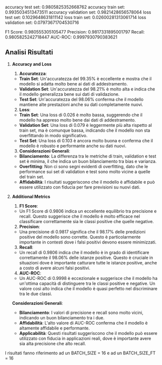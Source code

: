 
accuracy test set: 0.9805825352668762
accuracy train set: 0.9935034513473511
accuracy validation set: 0.9821428656578064
loss test set: 0.1029648631811142
loss train set: 0.02600281313061714
loss validation set: 0.07973671704530716

F1 Score: 0.980555305105477
Precision: 0.9817331895001797
Recall: 0.9805825242718447
AUC-ROC: 0.9997930790383621


## Analisi Risultati


1. **Accuracy and Loss**
    1. **Accuratezza**:
    - **Train Set**: Un'accuratezza del 99.35% è eccellente e mostra che il modello si adatta molto bene ai dati di addestramento.
    - **Validation Set**: Un'accuratezza del 98.21% è molto alta e indica che il modello generalizza bene sui dati di validazione.
    - **Test Set**: Un'accuratezza del 98.06% conferma che il modello mantiene alte prestazioni anche su dati completamente nuovi.

    2. **Loss**:
    - **Train Set**: Una loss di 0.026 è molto bassa, suggerendo che il modello ha appreso molto bene dai dati di addestramento.
    - **Validation Set**: Una loss di 0.079 è leggermente più alta rispetto al train set, ma è comunque bassa, indicando che il modello non sta overfittando in modo significativo.
    - **Test Set**: Una loss di 0.103 è ancora molto buona e conferma che il modello è robusto e performante anche su dati nuovi.

    3. **Considerazioni Generali**:
    - **Bilanciamento**: La differenza tra le metriche di train, validation e test set è minima, il che indica un buon bilanciamento tra bias e varianza.
    - **Overfitting**: Non ci sono segni evidenti di overfitting, dato che le performance sui set di validation e test sono molto vicine a quelle del train set.
    - **Affidabilità**: I risultati suggeriscono che il modello è affidabile e può essere utilizzato con fiducia per fare previsioni su nuovi dati.

2. **Additional Metrics**


    1. **F1 Score**: 
    - Un F1 Score di 0.9806 indica un eccellente equilibrio tra precisione e recall. Questo suggerisce che il modello è molto efficace nel classificare correttamente sia le classi positive che quelle negative.

    2. **Precision**:
    - Una precisione di 0.9817 significa che il 98.17% delle predizioni positive del modello sono corrette. Questo è particolarmente importante in contesti dove i falsi positivi devono essere minimizzati.

    3. **Recall**:
    - Un recall di 0.9806 indica che il modello è in grado di identificare correttamente il 98.06% delle istanze positive. Questo è cruciale in situazioni dove è importante catturare tutte le istanze positive, anche a costo di avere alcuni falsi positivi.

    4. **AUC-ROC**:
    - Un AUC-ROC di 0.9998 è eccezionale e suggerisce che il modello ha un'ottima capacità di distinguere tra le classi positive e negative. Un valore così alto indica che il modello è quasi perfetto nel discriminare tra le due classi.

    **Considerazioni Generali**:
    - **Bilanciamento**: I valori di precisione e recall sono molto vicini, indicando un buon bilanciamento tra i due.
    - **Affidabilità**: L'alto valore di AUC-ROC conferma che il modello è altamente affidabile e performante.
    - **Applicabilità**: Questi risultati suggeriscono che il modello può essere utilizzato con fiducia in applicazioni reali, dove è importante avere sia alta precisione che alto recall.


I risultati fanno riferimento ad un BATCH_SIZE = 16 e ad un BATCH_SIZE_FT = 16

